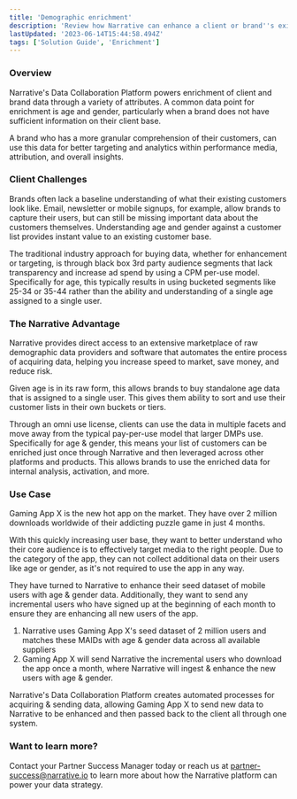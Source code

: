 ```yaml
---
title: 'Demographic enrichment'
description: 'Review how Narrative can enhance a client or brand''s existing customer base with age and gender data.'
lastUpdated: '2023-06-14T15:44:58.494Z'
tags: ['Solution Guide', 'Enrichment']
---
```

### Overview

Narrative's Data Collaboration Platform powers enrichment of client and brand data through a variety of attributes. A common data point for enrichment is age and gender, particularly when a brand does not have sufficient information on their client base.

A brand who has a more granular comprehension of their customers, can use this data for better targeting and analytics within performance media, attribution, and overall insights.

### Client Challenges

Brands often lack a baseline understanding of what their existing customers look like. Email, newsletter or mobile signups, for example, allow brands to capture their users, but can still be missing important data about the customers themselves. Understanding age and gender against a customer list provides instant value to an existing customer base.

The traditional industry approach for buying data, whether for enhancement or targeting, is through black box 3rd party audience segments that lack transparency and increase ad spend by using a CPM per-use model. Specifically for age, this typically results in using bucketed segments like 25-34 or 35-44 rather than the ability and understanding of a single age assigned to a single user.

### The Narrative Advantage

Narrative provides direct access to an extensive marketplace of raw demographic data providers and software that automates the entire process of acquiring data, helping you increase speed to market, save money, and reduce risk.

Given age is in its raw form, this allows brands to buy standalone age data that is assigned to a single user. This gives them ability to sort and use their customer lists in their own buckets or tiers.

Through an omni use license, clients can use the data in multiple facets and move away from the typical pay-per-use model that larger DMPs use. Specifically for age & gender, this means your list of customers can be enriched just once through Narrative and then leveraged across other platforms and products. This allows brands to use the enriched data for internal analysis, activation, and more.

### Use Case

Gaming App X is the new hot app on the market. They have over 2 million downloads worldwide of their addicting puzzle game in just 4 months.

With this quickly increasing user base, they want to better understand who their core audience is to effectively target media to the right people. Due to the category of the app, they can not collect additional data on their users like age or gender, as it's not required to use the app in any way.

They have turned to Narrative to enhance their seed dataset of mobile users with age & gender data. Additionally, they want to send any incremental users who have signed up at the beginning of each month to ensure they are enhancing all new users of the app.

1. Narrative uses Gaming App X's seed dataset of 2 million users and matches these MAIDs with age & gender data across all available suppliers
2. Gaming App X will send Narrative the incremental users who download the app once a month, where Narrative will ingest & enhance the new users with age & gender.

Narrative's Data Collaboration Platform creates automated processes for acquiring & sending data, allowing Gaming App X to send new data to Narrative to be enhanced and then passed back to the client all through one system.

### Want to learn more?

Contact your Partner Success Manager today or reach us at <partner-success@narrative.io> to learn more about how the Narrative platform can power your data strategy.
